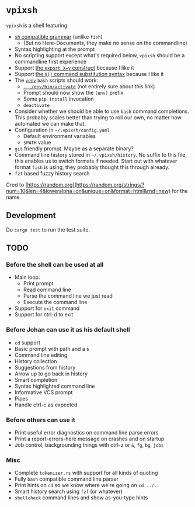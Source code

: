 # `vpixsh`

`vpixsh` is a shell featuring:

- [`sh` compatible
  grammar](https://pubs.opengroup.org/onlinepubs/9699919799/utilities/V3_chap02.html#tag_18_10)
  (unlike `fish`)
  - (But no Here-Documents, they make no sense on the commandline)
- Syntax highlighting at the prompt
- No scripting support except what's required below, `vpixsh` should be a
  commandline first experience
- Support [the `export X=y`
  construct](https://www.gnu.org/software/bash/manual/html_node/Bourne-Shell-Builtins.html#index-export)
  because I like it
- Support [the `$()` command substitution
  syntax](https://www.gnu.org/software/bash/manual/html_node/Command-Substitution.html#Command-Substitution)
  because I like it
- The [`venv`](https://docs.python.org/3/library/venv.html) `bash` scripts
  should work:
  - [`. ./env/bin/activate`](https://github.com/pypa/virtualenv/blob/main/src/virtualenv/activation/bash/activate.sh)
    (not entirely sure about this link)
  - Prompt should now show the `(env)` prefix
  - Some `pip install` invocation
  - `deactivate`
- Consider whether we should be able to use `bash` command completions. This
  probably scales better than trying to roll our own, no matter how automated we
  can make that.
- Configuration in `~/.vpixsh/config.yaml`
  - Default environment variables
  - `$PATH` value
- `git` friendly prompt. Maybe as a separate binary?
- Command line history stored in `~/.vpixsh/history`. No suffix to this file,
  this enables us to switch formats if needed. Start out with whatever format
  `fish` is using, they probably thought this through already.
- `fzf` based fuzzy history search

Cred to
[https://random.org](https://random.org/strings/?num=10&len=4&loweralpha=on&unique=on&format=html&rnd=new)
for the name.

## Development

Do `cargo test` to run the test suite.

## TODO

### Before the shell can be used at all

- Main loop:
  - Print prompt
  - Read command line
  - Parse the command line we just read
  - Execute the command line
- Support for `exit` command
- Support for ctrl-d to exit

### Before Johan can use it as his default shell

- `cd` support
- Basic prompt with path and a `$`
- Command line editing
- History collection
- Suggestions from history
- Arrow up to go back in history
- Smart completion
- Syntax highlighted command line
- Informative VCS prompt
- Pipes
- Handle ctrl-c as expected

### Before others can use it

- Print useful error diagnostics on command line parse errors
- Print a report-errors-here message on crashes and on startup
- Job control, backgrounding things with ctrl-z or `&`, `fg`, `bg`, `jobs`

### Misc

- Complete `tokenizer.rs` with support for all kinds of quoting
- Fully `bash` compatible command line parser
- Print hints on `cd` so we know where we're going on `cd ../..`
- Smart history search using `fzf` (or whatever)
- `shellcheck` command lines and show as-you-type hints
